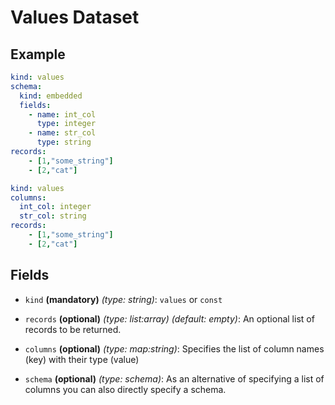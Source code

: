 # Values Dataset

## Example

```yaml
kind: values  
schema:
  kind: embedded
  fields:
    - name: int_col
      type: integer
    - name: str_col
      type: string
records:
    - [1,"some_string"]
    - [2,"cat"]
```

```yaml
kind: values
columns:
  int_col: integer
  str_col: string
records:
    - [1,"some_string"]
    - [2,"cat"]
```

## Fields

* `kind` **(mandatory)** *(type: string)*: `values` or `const`

* `records` **(optional)** *(type: list:array)* *(default: empty)*:
  An optional list of records to be returned.

* `columns` **(optional)** *(type: map:string)*:
  Specifies the list of column names (key) with their type (value)

* `schema` **(optional)** *(type: schema)*:
  As an alternative of specifying a list of columns you can also directly specify a schema.
